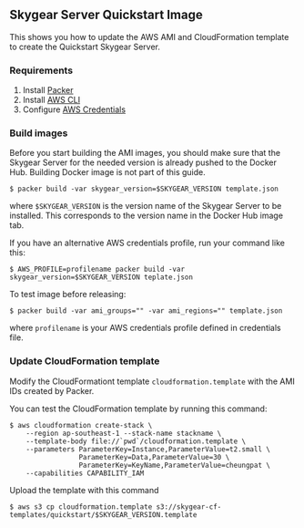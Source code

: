 ## Skygear Server Quickstart Image

This shows you how to update the AWS AMI and CloudFormation template
to create the Quickstart Skygear Server.

### Requirements

1. Install [Packer](https://www.packer.io/)
1. Install [AWS CLI](http://docs.aws.amazon.com/cli/)
1. Configure [AWS Credentials](http://docs.aws.amazon.com/cli/latest/userguide/cli-chap-getting-started.html)

### Build images

Before you start building the AMI images, you should make sure that the Skygear
Server for the needed version is already pushed to the Docker Hub. Building
Docker image is not part of this guide.

```
$ packer build -var skygear_version=$SKYGEAR_VERSION template.json
```

where `$SKYGEAR_VERSION` is the version name of the Skygear Server to be
installed. This corresponds to the version name in the Docker Hub image tab.

If you have an alternative AWS credentials profile, run your command like this:

```
$ AWS_PROFILE=profilename packer build -var skygear_version=$SKYGEAR_VERSION teplate.json
```

To test image before releasing:

```
$ packer build -var ami_groups="" -var ami_regions="" template.json
```


where `profilename` is your AWS credentials profile defined in credentials file.

### Update CloudFormation template

Modify the CloudFormationt template `cloudformation.template` with the
AMI IDs created by Packer.

You can test the CloudFormation template by running this command:

```
$ aws cloudformation create-stack \
    --region ap-southeast-1 --stack-name stackname \
    --template-body file://`pwd`/cloudformation.template \
    --parameters ParameterKey=Instance,ParameterValue=t2.small \
                 ParameterKey=Data,ParameterValue=30 \
                 ParameterKey=KeyName,ParameterValue=cheungpat \
    --capabilities CAPABILITY_IAM
```

Upload the template with this command

```
$ aws s3 cp cloudformation.template s3://skygear-cf-templates/quickstart/$SKYGEAR_VERSION.template
```
